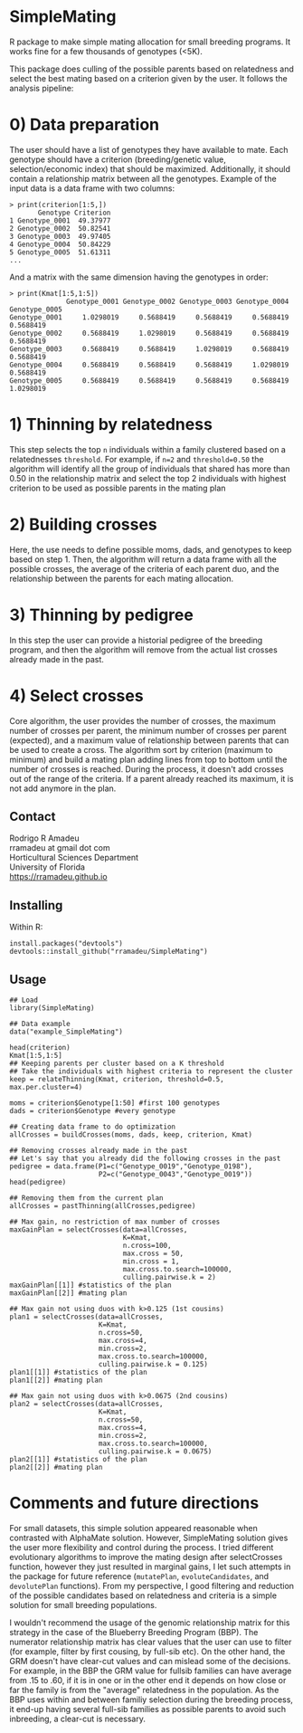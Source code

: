 # SimpleMating

R package to make simple mating allocation for small breeding programs. It works fine for a few thousands of genotypes (<5K).

This package does culling of the possible parents based on relatedness and select the best mating based on a criterion given by the user. It follows the analysis pipeline:

# 0) Data preparation
The user should have a list of genotypes they have available to mate. Each genotype should have a criterion (breeding/genetic value, selection/economic index) that should be maximized. Additionally, it should contain a relationship matrix between all the genotypes. Example of the input data is a data frame with two columns:

```{r, eval=FALSE}
> print(criterion[1:5,])
       Genotype Criterion
1 Genotype_0001  49.37977
2 Genotype_0002  50.82541
3 Genotype_0003  49.97405
4 Genotype_0004  50.84229
5 Genotype_0005  51.61311
...
```

And a matrix with the same dimension having the genotypes in order:
```{r, eval=FALSE}
> print(Kmat[1:5,1:5])
              Genotype_0001 Genotype_0002 Genotype_0003 Genotype_0004 Genotype_0005
Genotype_0001     1.0298019     0.5688419     0.5688419     0.5688419     0.5688419
Genotype_0002     0.5688419     1.0298019     0.5688419     0.5688419     0.5688419
Genotype_0003     0.5688419     0.5688419     1.0298019     0.5688419     0.5688419
Genotype_0004     0.5688419     0.5688419     0.5688419     1.0298019     0.5688419
Genotype_0005     0.5688419     0.5688419     0.5688419     0.5688419     1.0298019
```

# 1) Thinning by relatedness
This step selects the top `n` individuals within a family clustered based on a relatednesses `threshold`. For example, if `n=2` and `threshold=0.50` the algorithm will identify all the group of individuals that shared has more than 0.50 in the relationship matrix and select the top 2 individuals with highest criterion to be used as possible parents in the mating plan

# 2) Building crosses
Here, the use needs to define possible moms, dads, and genotypes to keep based on step 1. Then, the algorithm will return a data frame with all the possible crosses, the average of the criteria of each parent duo, and the relationship between the parents for each mating allocation.

# 3) Thinning by pedigree
In this step the user can provide a historial pedigree of the breeding program, and then the algorithm will remove from the actual list crosses already made in the past.

# 4) Select crosses
Core algorithm, the user provides the number of crosses, the maximum number of crosses per parent, the minimum number of crosses per parent (expected), and a maximum value of relationship between parents that can be used to create a cross. The algorithm sort by criterion (maximum to minimum) and build a mating plan adding lines from top to bottom until the number of crosses is reached. During the process, it doesn't add crosses out of the range of the criteria. If a parent already reached its maximum, it is not add anymore in the plan.

## Contact
Rodrigo R Amadeu  
rramadeu at gmail dot com  
Horticultural Sciences Department  
University of Florida  
https://rramadeu.github.io

## Installing
Within R:
```
install.packages("devtools")
devtools::install_github("rramadeu/SimpleMating")
```

## Usage
```
## Load 
library(SimpleMating)

## Data example
data("example_SimpleMating")

head(criterion)
Kmat[1:5,1:5]
## Keeping parents per cluster based on a K threshold
## Take the individuals with highest criteria to represent the cluster
keep = relateThinning(Kmat, criterion, threshold=0.5, max.per.cluster=4)

moms = criterion$Genotype[1:50] #first 100 genotypes
dads = criterion$Genotype #every genotype

## Creating data frame to do optimization
allCrosses = buildCrosses(moms, dads, keep, criterion, Kmat)

## Removing crosses already made in the past
## Let's say that you already did the following crosses in the past
pedigree = data.frame(P1=c("Genotype_0019","Genotype_0198"),
                      P2=c("Genotype_0043","Genotype_0019"))
head(pedigree)

## Removing them from the current plan
allCrosses = pastThinning(allCrosses,pedigree)

## Max gain, no restriction of max number of crosses
maxGainPlan = selectCrosses(data=allCrosses,
                            K=Kmat,
                            n.cross=100,
                            max.cross = 50,
                            min.cross = 1,
                            max.cross.to.search=100000,
                            culling.pairwise.k = 2)
maxGainPlan[[1]] #statistics of the plan
maxGainPlan[[2]] #mating plan

## Max gain not using duos with k>0.125 (1st cousins)
plan1 = selectCrosses(data=allCrosses,
                      K=Kmat,
                      n.cross=50,
                      max.cross=4,
                      min.cross=2,
                      max.cross.to.search=100000,
                      culling.pairwise.k = 0.125)
plan1[[1]] #statistics of the plan
plan1[[2]] #mating plan

## Max gain not using duos with k>0.0675 (2nd cousins)
plan2 = selectCrosses(data=allCrosses,
                      K=Kmat,
                      n.cross=50,
                      max.cross=4,
                      min.cross=2,
                      max.cross.to.search=100000,
                      culling.pairwise.k = 0.0675)
plan2[[1]] #statistics of the plan
plan2[[2]] #mating plan
```

# Comments and future directions
For small datasets, this simple solution appeared reasonable when contrasted with AlphaMate solution. However, SimpleMating solution gives the user more flexibility and control during the process. I tried different evolutionary algorithms to improve the mating design after selectCrosses function, however they just resulted in marginal gains, I let such attempts in the package for future reference (`mutatePlan`, `evoluteCandidates`, and `devolutePlan` functions). From my perspective, I good filtering and reduction of the possible candidates based on relatedness and criteria is a simple solution for small breeding populations.

I wouldn't recommend the usage of the genomic relationship matrix for this strategy in the case of the Blueberry Breeding Program (BBP). The numerator relationship matrix has clear values that the user can use to filter (for example, filter by first cousing, by full-sib etc). On the other hand, the GRM doesn't have clear-cut values and can mislead some of the decisions. For example, in the BBP the GRM value for fullsib families can have average from .15 to .60, if it is in one or in the other end it depends on how close or far the family is from the "average" relatedness in the population. As the BBP uses within and between familiy selection during the breeding process, it end-up having several full-sib families as possible parents to avoid such inbreeding, a clear-cut is necessary.

